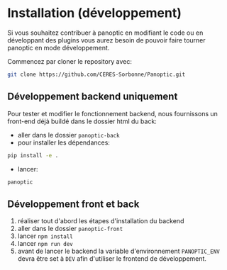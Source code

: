 # Installation (développement)

Si vous souhaitez contribuer à panoptic en modifiant le code ou en développant des plugins vous aurez besoin de pouvoir faire tourner panoptic en mode développement.

Commencez par cloner le repository avec: 

```sh
git clone https://github.com/CERES-Sorbonne/Panoptic.git
``` 

## Développement backend uniquement

Pour tester et modifier le fonctionnement backend, nous fournissons un front-end déjà buildé dans le dossier html du back:

* aller dans le dossier `panoptic-back`
* pour installer les dépendances:
```sh
pip install -e .
```
* lancer:
 ```sh
 panoptic
 ```


## Développement front et back

1. réaliser tout d'abord les étapes d'installation du backend
2. aller dans le dossier `panoptic-front`
3. lancer `npm install`
4. lancer `npm run dev`
5. avant de lancer le backend la variable d'environnement `PANOPTIC_ENV` devra être set à `DEV` afin d'utiliser le frontend de développement.